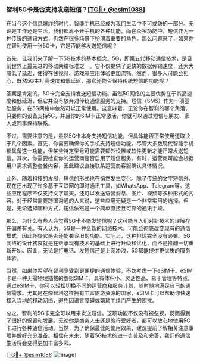 ### 智利5G卡是否支持发送短信？[[TG💪+ @esim1088](https://t.me/s/esim1088)]

在当今这个信息爆炸的时代，智能手机已经成为我们生活中不可或缺的一部分。无论是工作还是生活，我们都离不开手机的各种功能。而在众多功能中，短信作为一种传统的通讯方式，仍然在很多场景下扮演着重要的角色。那么问题来了，如果你在智利使用一张5G卡，它是否能够发送短信呢？

首先，让我们来了解一下5G技术的基本概念。5G，即第五代移动通信技术，是目前世界上最先进的移动网络标准之一。它不仅提供了更快的数据传输速度，还大大降低了延迟，使得在线视频、游戏等应用体验更加流畅。然而，很多人可能会担心，既然5G主打高速度和低延迟，那它还能否保持传统短信的功能呢？

答案是肯定的。5G卡完全支持发送短信功能。虽然5G网络的主要优势在于其高速度和低延迟，但它并没有放弃对传统通信服务的支持。短信（SMS）作为一项基础服务，在5G网络中依然可以正常使用。这意味着，无论你在智利的哪个角落，只要你的设备支持5G，并且你的SIM卡正常激活，你就可以通过短信与朋友、家人或同事保持联系。

不过，需要注意的是，虽然5G卡本身支持短信功能，但具体能否正常使用还取决于几个因素。首先，你需要确保你的手机支持短信功能。尽管大多数现代智能手机都具备这一功能，但某些特定型号可能需要额外设置或软件更新才能正常发送短信。其次，你需要检查你的运营商是否启用了短信服务。有时，运营商可能会根据用户需求调整套餐内容，因此建议直接联系运营商客服确认具体情况。

此外，随着科技的发展，短信的形式也在悄然发生变化。除了传统的文字短信外，现在还出现了许多基于互联网的即时通讯工具，如WhatsApp、Telegram等。这些应用程序不仅支持文字聊天，还可以发送语音消息、图片、视频等多种形式的内容。对于经常需要跨国沟通的人来说，这些应用无疑是一个非常实用的选择。但是，无论选择哪种方式，短信依然是一个简单直接且可靠的通讯手段。

那么，为什么有些人会觉得5G卡不能发短信呢？这可能与人们对新技术的理解存在偏差有关。有人认为，5G是一种全新的网络技术，可能会彻底改变现有的通信模式，因此怀疑它是否还能兼容旧的功能。实际上，这种担忧完全没有必要。5G网络的设计初衷就是在继承现有技术的基础上进行升级和优化，而不是推翻一切重新开始。因此，无论是打电话、发短信还是上网冲浪，5G都能提供更优质的服务体验。

当然，如果你希望在智利享受到更便捷的通信体验，不妨考虑一下eSIM卡。eSIM卡是一种无需物理插拔的虚拟SIM卡，具有体积小、灵活性高、易于管理等特点。通过eSIM卡，你可以轻松切换不同的运营商和服务计划，随时随地满足自己的通信需求。尤其是在像智利这样拥有丰富旅游资源的国家，eSIM卡可以帮助你快速接入当地的移动网络，避免因语言障碍或繁琐手续而产生的困扰。

总之，智利的5G卡完全可以用来发送短信。这项功能不仅没有被忽视，反而得到了很好的保留和发展。无论你是商务人士还是旅行爱好者，都可以放心地使用5G卡进行各种通信活动。当然，为了确保最佳的使用效果，建议提前了解相关注意事项并做好充分准备。相信在未来，随着5G技术的进一步普及和完善，我们的通信生活将会变得更加丰富多彩。

[[TG💪+ @esim1088](https://t.me/s/esim1088) ![Image](https://i.postimg.cc/4NQfJmqS/Snipaste-2025-05-13-00-14-12.png)]